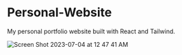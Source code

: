 # Personal-Website
My personal portfolio website built with React and Tailwind.

![Screen Shot 2023-07-04 at 12 47 41 AM](https://github.com/kendrewchris/Personal-Website/assets/88219342/74bbca7b-98bd-4ed1-980d-d94a2e1b4710)
